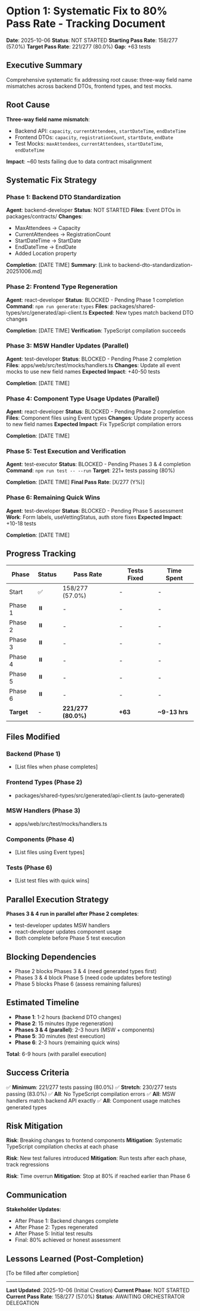 # Option 1: Systematic Fix to 80% Pass Rate - Tracking Document

**Date**: 2025-10-06
**Status**: NOT STARTED
**Starting Pass Rate**: 158/277 (57.0%)
**Target Pass Rate**: 221/277 (80.0%)
**Gap**: +63 tests

## Executive Summary

Comprehensive systematic fix addressing root cause: three-way field name mismatches across backend DTOs, frontend types, and test mocks.

## Root Cause

**Three-way field name mismatch**:
- Backend API: `capacity`, `currentAttendees`, `startDateTime`, `endDateTime`
- Frontend DTOs: `capacity`, `registrationCount`, `startDate`, `endDate`
- Test Mocks: `maxAttendees`, `currentAttendees`, `startDateTime`, `endDateTime`

**Impact**: ~60 tests failing due to data contract misalignment

## Systematic Fix Strategy

### Phase 1: Backend DTO Standardization
**Agent**: backend-developer
**Status**: NOT STARTED
**Files**: Event DTOs in packages/contracts/
**Changes**:
- MaxAttendees → Capacity
- CurrentAttendees → RegistrationCount
- StartDateTime → StartDate
- EndDateTime → EndDate
- Added Location property

**Completion**: [DATE TIME]
**Summary**: [Link to backend-dto-standardization-20251006.md]

### Phase 2: Frontend Type Regeneration
**Agent**: react-developer
**Status**: BLOCKED - Pending Phase 1 completion
**Command**: `npm run generate:types`
**Files**: packages/shared-types/src/generated/api-client.ts
**Expected**: New types match backend DTO changes

**Completion**: [DATE TIME]
**Verification**: TypeScript compilation succeeds

### Phase 3: MSW Handler Updates (Parallel)
**Agent**: test-developer
**Status**: BLOCKED - Pending Phase 2 completion
**Files**: apps/web/src/test/mocks/handlers.ts
**Changes**: Update all event mocks to use new field names
**Expected Impact**: +40-50 tests

**Completion**: [DATE TIME]

### Phase 4: Component Type Usage Updates (Parallel)
**Agent**: react-developer
**Status**: BLOCKED - Pending Phase 2 completion
**Files**: Component files using Event types
**Changes**: Update property access to new field names
**Expected Impact**: Fix TypeScript compilation errors

**Completion**: [DATE TIME]

### Phase 5: Test Execution and Verification
**Agent**: test-executor
**Status**: BLOCKED - Pending Phases 3 & 4 completion
**Command**: `npm run test -- --run`
**Target**: 221+ tests passing (80%)

**Completion**: [DATE TIME]
**Final Pass Rate**: [X/277 (Y%)]

### Phase 6: Remaining Quick Wins
**Agent**: test-developer
**Status**: BLOCKED - Pending Phase 5 assessment
**Work**: Form labels, useVettingStatus, auth store fixes
**Expected Impact**: +10-18 tests

**Completion**: [DATE TIME]

## Progress Tracking

| Phase | Status | Pass Rate | Tests Fixed | Time Spent |
|-------|--------|-----------|-------------|------------|
| Start | ✅ | 158/277 (57.0%) | - | - |
| Phase 1 | ⏸️ | - | - | - |
| Phase 2 | ⏸️ | - | - | - |
| Phase 3 | ⏸️ | - | - | - |
| Phase 4 | ⏸️ | - | - | - |
| Phase 5 | ⏸️ | - | - | - |
| Phase 6 | ⏸️ | - | - | - |
| **Target** | - | **221/277 (80.0%)** | **+63** | **~9-13 hrs** |

## Files Modified

### Backend (Phase 1)
- [List files when phase completes]

### Frontend Types (Phase 2)
- packages/shared-types/src/generated/api-client.ts (auto-generated)

### MSW Handlers (Phase 3)
- apps/web/src/test/mocks/handlers.ts

### Components (Phase 4)
- [List files using Event types]

### Tests (Phase 6)
- [List test files with quick wins]

## Parallel Execution Strategy

**Phases 3 & 4 run in parallel after Phase 2 completes**:
- test-developer updates MSW handlers
- react-developer updates component usage
- Both complete before Phase 5 test execution

## Blocking Dependencies

- Phase 2 blocks Phases 3 & 4 (need generated types first)
- Phases 3 & 4 block Phase 5 (need code updates before testing)
- Phase 5 blocks Phase 6 (assess remaining failures)

## Estimated Timeline

- **Phase 1**: 1-2 hours (backend DTO changes)
- **Phase 2**: 15 minutes (type regeneration)
- **Phases 3 & 4 (parallel)**: 2-3 hours (MSW + components)
- **Phase 5**: 30 minutes (test execution)
- **Phase 6**: 2-3 hours (remaining quick wins)

**Total**: 6-9 hours (with parallel execution)

## Success Criteria

✅ **Minimum**: 221/277 tests passing (80.0%)
✅ **Stretch**: 230/277 tests passing (83.0%)
✅ **All**: No TypeScript compilation errors
✅ **All**: MSW handlers match backend API exactly
✅ **All**: Component usage matches generated types

## Risk Mitigation

**Risk**: Breaking changes to frontend components
**Mitigation**: Systematic TypeScript compilation checks at each phase

**Risk**: New test failures introduced
**Mitigation**: Run tests after each phase, track regressions

**Risk**: Time overrun
**Mitigation**: Stop at 80% if reached earlier than Phase 6

## Communication

**Stakeholder Updates**:
- After Phase 1: Backend changes complete
- After Phase 2: Types regenerated
- After Phase 5: Initial test results
- Final: 80% achieved or honest assessment

## Lessons Learned (Post-Completion)

[To be filled after completion]

---

**Last Updated**: 2025-10-06 (Initial Creation)
**Current Phase**: NOT STARTED
**Current Pass Rate**: 158/277 (57.0%)
**Status**: AWAITING ORCHESTRATOR DELEGATION
